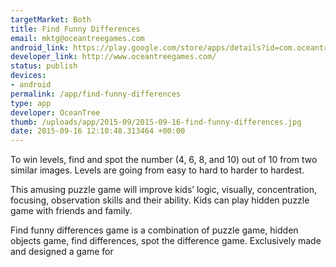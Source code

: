 ```yaml
--- 
targetMarket: Both
title: Find Funny Differences
email: mktg@oceantreegames.com
android_link: https://play.google.com/store/apps/details?id=com.oceantree.find.the.difference
developer_link: http://www.oceantreegames.com/
status: publish
devices: 
- android
permalink: /app/find-funny-differences
type: app
developer: OceanTree
thumb: /uploads/app/2015-09/2015-09-16-find-funny-differences.jpg
date: 2015-09-16 12:10:48.313464 +00:00
---
```


To win levels, find and spot the number (4, 6, 8, and 10) out of 10 from two similar images. Levels are going from easy to hard to harder to hardest.

This amusing puzzle game will improve kids’ logic, visually, concentration, focusing, observation skills and their ability. Kids can play hidden puzzle game with friends and family.

Find funny differences game is a combination of puzzle game, hidden objects game, find differences, spot the difference game. Exclusively made and designed a game for
